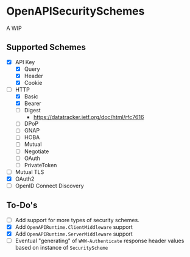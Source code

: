 # OpenAPISecuritySchemes

A WIP

## Supported Schemes

- [x] API Key
  - [x] Query
  - [x] Header
  - [x] Cookie
- [ ] HTTP
  - [x] Basic
  - [x] Bearer
  - [ ] Digest
    - https://datatracker.ietf.org/doc/html/rfc7616
  - [ ] DPoP
  - [ ] GNAP
  - [ ] HOBA
  - [ ] Mutual
  - [ ] Negotiate
  - [ ] OAuth
  - [ ] PrivateToken
- [ ] Mutual TLS
- [x] OAuth2
- [ ] OpenID Connect Discovery

## To-Do's

- [ ] Add support for more types of security schemes.
- [x] Add `OpenAPIRuntime.ClientMiddleware` support
- [x] Add `OpenAPIRuntime.ServerMiddleware` support
- [ ] Eventual "generating" of `WWW-Authenticate` response header values based on instance of `SecurityScheme`
